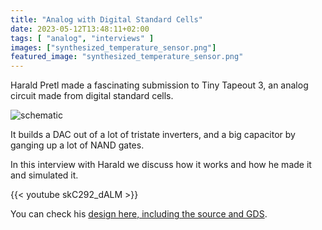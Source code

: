 ```yaml
---
title: "Analog with Digital Standard Cells"
date: 2023-05-12T13:48:11+02:00
tags: [ "analog", "interviews" ]
images: ["synthesized_temperature_sensor.png"]
featured_image: "synthesized_temperature_sensor.png"
---
```


Harald Pretl made a fascinating submission to Tiny Tapeout 3, an analog circuit made from digital standard cells.

![schematic](/synthesized_temperature_sensor.png)

It builds a DAC out of a lot of tristate inverters, and a big capacitor by ganging up a lot of NAND gates.

In this interview with Harald we discuss how it works and how he made it and simulated it.

{{< youtube skC292_dALM >}}

You can check his [design here, including the source and GDS](https://tinytapeout.com/runs/tt03/047/).

